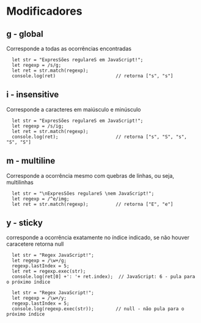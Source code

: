 # Modificadores

## g - global
Corresponde a todas as ocorrências encontradas

      let str = "ExpresSões regulareS em JavaScript!";
      let regexp = /s/g;
      let ret = str.match(regexp);          
      console.log(ret)                      // retorna ["s", "s"]

## i - insensitive
Corresponde a caracteres em maiúsculo e minúsculo

      let str = "ExpresSões regulareS em JavaScript!";
      let regexp = /s/ig;
      let ret = str.match(regexp);           
      console.log(ret);                     // retorna ["s", "S", "s", "S", "S"]

## m - multiline
Corresponde a ocorrência mesmo com quebras de linhas, ou seja, multilinhas

      let str = "\nExpresSões regulareS \nem JavaScript!";
      let regexp = /^e/img;
      let ret = str.match(regexp);          // retorna ["E", "e"]

## y - sticky
corresponde a ocorrência exatamente no índice indicado, se não houver caracetere retorna null

      let str = "Regex JavaScript!";
      let regexp = /\w+/g;
      regexp.lastIndex = 5;
      let ret = regexp.exec(str);
      console.log(ret[0] +': '+ ret.index);  // JavaScript: 6 - pula para o próximo índice
      
      let str = "Regex JavaScript!";
      let regexp = /\w+/y;
      regexp.lastIndex = 5;
      console.log(regexp.exec(str));        // null - não pula para o próximo índice
      
